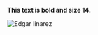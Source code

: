 <p style="font-weight: bold; font-size: 14px;">This text is bold and size 14.</p>


![Edgar linarez](https://github.com/EL-DesaFull/EL-DesaFull/assets/166575867/1b040a53-d222-49ef-a9f8-ab3f1d551e07)



<!--
**EL-DesaFull/EL-DesaFull** is a ✨ _special_ ✨ repository because its `README.md` (this file) appears on your GitHub profile.

Here are some ideas to get you started:

- 🔭 I’m currently working on ...
- 🌱 I’m currently learning ...
- 👯 I’m looking to collaborate on ...
- 🤔 I’m looking for help with ...
- 💬 Ask me about ...
- 📫 How to reach me: ...
- 😄 Pronouns: ...
- ⚡ Fun fact: ...
-->
